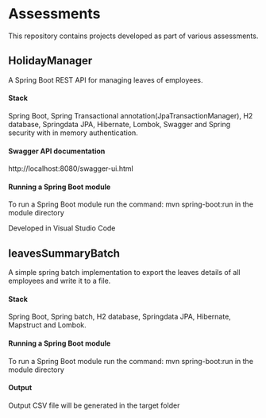 # Assessments
This repository contains projects developed as part of various assessments.

## HolidayManager
A Spring Boot REST API for managing leaves of employees. 
####  Stack
Spring Boot, Spring Transactional annotation(JpaTransactionManager), H2 database, Springdata JPA, Hibernate, Lombok, Swagger and Spring security with in memory authentication. 
####  Swagger API documentation
http://localhost:8080/swagger-ui.html
#### Running a Spring Boot module
To run a Spring Boot module run the command: mvn spring-boot:run in the module directory

Developed in Visual Studio Code

## leavesSummaryBatch 
A simple spring batch implementation to export the leaves details of all employees and write it to a file. 

####  Stack
Spring Boot, Spring batch, H2 database, Springdata JPA, Hibernate, Mapstruct and Lombok. 

#### Running a Spring Boot module
To run a Spring Boot module run the command: mvn spring-boot:run in the module directory

#### Output
Output CSV file will be generated in the target folder
